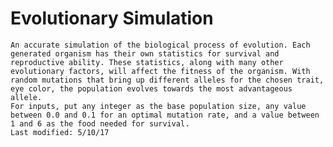 # Evolutionary Simulation
	An accurate simulation of the biological process of evolution. Each generated organism has their own statistics for survival and reproductive ability. These statistics, along with many other evolutionary factors, will affect the fitness of the organism. With random mutations that bring up different alleles for the chosen trait, eye color, the population evolves towards the most advantageous allele.
	For inputs, put any integer as the base population size, any value between 0.0 and 0.1 for an optimal mutation rate, and a value between 1 and 6 as the food needed for survival. 
	Last modified: 5/10/17
